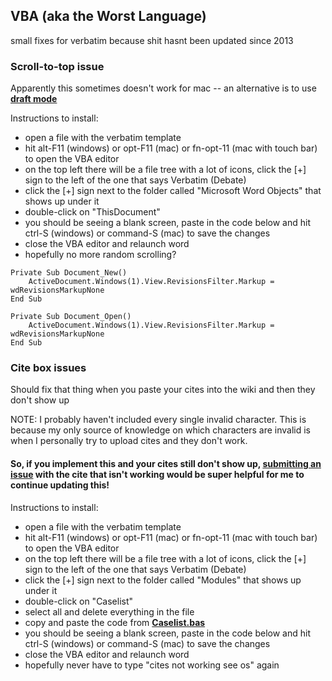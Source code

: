 ## VBA (aka the Worst Language)
small fixes for verbatim because shit hasnt been updated since 2013

### Scroll-to-top issue
Apparently this sometimes doesn't work for mac -- an alternative is to use **[draft mode](https://www.dummies.com/software/microsoft-office/word/how-to-change-the-document-view-in-word-2016/#:~:text=The%20Draft%20view%20presents%20only%20basic%20text)**

Instructions to install: 
- open a file with the verbatim template
- hit alt-F11 (windows) or opt-F11 (mac) or fn-opt-11 (mac with touch bar) to open the VBA editor
- on the top left there will be a file tree with a lot of icons, click the [+] sign to the left of the one that says Verbatim (Debate)
- click the [+] sign next to the folder called "Microsoft Word Objects" that shows up under it
- double-click on "ThisDocument" 
- you should be seeing a blank screen, paste in the code below and hit ctrl-S (windows) or command-S (mac) to save the changes 
- close the VBA editor and relaunch word
- hopefully no more random scrolling?

```
Private Sub Document_New()
    ActiveDocument.Windows(1).View.RevisionsFilter.Markup = wdRevisionsMarkupNone
End Sub

Private Sub Document_Open()
    ActiveDocument.Windows(1).View.RevisionsFilter.Markup = wdRevisionsMarkupNone
End Sub
```

### Cite box issues 
Should fix that thing when you paste your cites into the wiki and then they don't show up

NOTE: I probably haven't included every single invalid character. This is because my only source of knowledge on which characters are invalid is when I personally try to upload cites and they don't work. 
#### So, if you implement this and your cites still don't show up, [submitting an issue](https://github.com/hex-key/vba/issues/new) with the cite that isn't working would be  super helpful for me to continue updating this!

Instructions to install: 
- open a file with the verbatim template
- hit alt-F11 (windows) or opt-F11 (mac) or fn-opt-11 (mac with touch bar) to open the VBA editor
- on the top left there will be a file tree with a lot of icons, click the [+] sign to the left of the one that says Verbatim (Debate)
- click the [+] sign next to the folder called "Modules" that shows up under it
- double-click on "Caselist"
- select all and delete everything in the file 
- copy and paste the code from **[Caselist.bas](https://github.com/hex-key/vba/blob/main/Caselist.bas)**
- you should be seeing a blank screen, paste in the code below and hit ctrl-S (windows) or command-S (mac) to save the changes 
- close the VBA editor and relaunch word
- hopefully never have to type "cites not working see os" again
